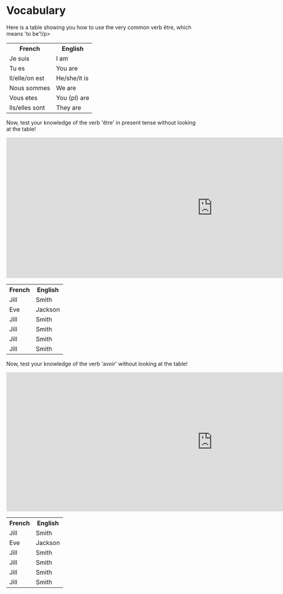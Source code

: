 <h1>Vocabulary</h1>
<p>Here is a table showing you how to use the very common verb être, which means 'to be'!/p>
<table style="width:100%">
  <tr>
    <th>French</th>
    <th>English</th> 
  </tr>
  <tr>
    <td>Je suis</td>
    <td>I am</td> 
  </tr>
  <tr>
    <td>Tu es</td>
    <td>You are</td> 
  </tr>
   <tr>
    <td>Il/elle/on est</td>
    <td>He/she/it is</td> 
  </tr>
  <tr>
    <td>Nous sommes</td>
    <td>We are</td> 
  </tr>
  <tr>
    <td>Vous etes</td>
    <td>You (pl) are</td> 
  </tr>
  <tr>
    <td>Ils/elles sont</td>
    <td>They are</td> 
  </tr>
</table>

<p> Now, test your knowledge of the verb 'être' in present tense without looking at the table!</p>
<iframe src="https://h5p.org/h5p/embed/411340" width="1090" height="372" frameborder="0" allowfullscreen="allowfullscreen"></iframe><script src="https://h5p.org/sites/all/modules/h5p/library/js/h5p-resizer.js" charset="UTF-8"></script>
<table style="width:100%">
  <tr>
    <th>French</th>
    <th>English</th> 
  </tr>
  <tr>
    <td>Jill</td>
    <td>Smith</td> 
  </tr>
  <tr>
    <td>Eve</td>
    <td>Jackson</td> 
  </tr>
   <tr>
    <td>Jill</td>
    <td>Smith</td> 
  </tr>
  <tr>
    <td>Jill</td>
    <td>Smith</td> 
  </tr>
  <tr>
    <td>Jill</td>
    <td>Smith</td> 
  </tr>
  <tr>
    <td>Jill</td>
    <td>Smith</td> 
  </tr>
</table>


<p> Now, test your knowledge of the verb 'avoir' without looking at the table!</p>
<iframe src="https://h5p.org/h5p/embed/411548" width="1090" height="368" frameborder="0" allowfullscreen="allowfullscreen"></iframe><script src="https://h5p.org/sites/all/modules/h5p/library/js/h5p-resizer.js" charset="UTF-8"></script>
<table style="width:100%">
  <tr>
    <th>French</th>
    <th>English</th> 
  </tr>
  <tr>
    <td>Jill</td>
    <td>Smith</td> 
  </tr>
  <tr>
    <td>Eve</td>
    <td>Jackson</td> 
  </tr>
   <tr>
    <td>Jill</td>
    <td>Smith</td> 
  </tr>
  <tr>
    <td>Jill</td>
    <td>Smith</td> 
  </tr>
  <tr>
    <td>Jill</td>
    <td>Smith</td> 
  </tr>
  <tr>
    <td>Jill</td>
    <td>Smith</td> 
  </tr>
</table>
